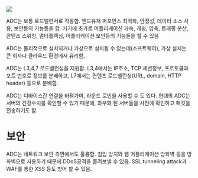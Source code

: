 
![](https://i.imgur.com/koCoMtg.png)

ADC는 보통 로드밸런서로 작동함. 
엔드유저 퍼포먼스 최적화, 안정성, 데이터 소스 사용, 보안등의 기능등을 함.
거기에 초가로 어플리케이션 가속, 캐슁, 압축, 트래핑 분산,콘텐츠 스위칭, 멀티플랙싱, 어플리케이션 보안등의 기능들을 할 수 있음

ADC는 물리적으로 설치되거나 가상으로 설치될 수 있는데(소프트웨어), 가상 설치는 큰 회사나 클라우드 환경에서 유리함,

ADC는 L3,4,7 로드밸런싱을 지원함.
L3,4에서는 IP주소, TCP 세션정보, 프로토콜과 포트 번호로 정보를 분배하고, L7에서는 컨텐츠 로드밸런싱(URL, domain, HTTP header) 등으로 분배함.

ADC는 디바이스간 연결을 바꿔가며, 라운드 로빈을 사용할 수 도 있다. 
현대의 ADC는 서버의 건강수치를 확인할 수 있기 때문에,  과부화 된 서버들을 사전에 확인하고 패킷을 전송하기도 함.


# 보안
ADC는 네트워크 보안 측면에서도 훌륭함.
침입 방지와 웹 어플리케이션 방화벽 등을  방화벽으로 사용하기 때문에 DDoS공격을 흘려보낼 수 있음.
SSL tunneling attack과 WAF를 통한 XSS 등도 방어 할 수 있음.
